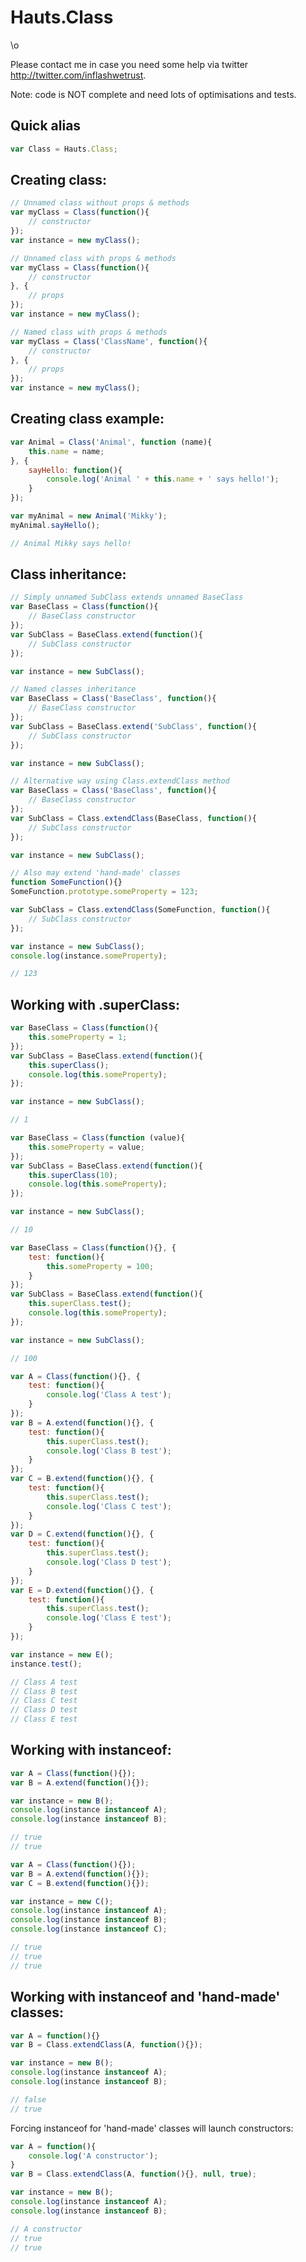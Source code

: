 # Hauts.Class
\o

Please contact me in case you need some help via twitter http://twitter.com/inflashwetrust.

Note: code is NOT complete and need lots of optimisations and tests.

## Quick alias
```javascript
var Class = Hauts.Class;
```

## Creating class:
```javascript
// Unnamed class without props & methods
var myClass = Class(function(){
	// constructor
});
var instance = new myClass();
```
```javascript
// Unnamed class with props & methods
var myClass = Class(function(){
	// constructor
}, {
	// props
});
var instance = new myClass();
```
```javascript
// Named class with props & methods
var myClass = Class('ClassName', function(){
	// constructor
}, {
	// props
});
var instance = new myClass();
```

## Creating class example:
```javascript
var Animal = Class('Animal', function (name){
	this.name = name;
}, {
	sayHello: function(){
		console.log('Animal ' + this.name + ' says hello!');
	}
});

var myAnimal = new Animal('Mikky');
myAnimal.sayHello();

// Animal Mikky says hello!
```

## Class inheritance:
```javascript
// Simply unnamed SubClass extends unnamed BaseClass
var BaseClass = Class(function(){
	// BaseClass constructor
});
var SubClass = BaseClass.extend(function(){
	// SubClass constructor
});

var instance = new SubClass();
```
```javascript
// Named classes inheritance
var BaseClass = Class('BaseClass', function(){
	// BaseClass constructor
});
var SubClass = BaseClass.extend('SubClass', function(){
	// SubClass constructor
});

var instance = new SubClass();
```
```javascript
// Alternative way using Class.extendClass method
var BaseClass = Class('BaseClass', function(){
	// BaseClass constructor
});
var SubClass = Class.extendClass(BaseClass, function(){
	// SubClass constructor
});

var instance = new SubClass();
```
```javascript
// Also may extend 'hand-made' classes
function SomeFunction(){}
SomeFunction.prototype.someProperty = 123;

var SubClass = Class.extendClass(SomeFunction, function(){
	// SubClass constructor
});

var instance = new SubClass();
console.log(instance.someProperty);

// 123
```

## Working with .superClass:
```javascript
var BaseClass = Class(function(){
	this.someProperty = 1;
});
var SubClass = BaseClass.extend(function(){
	this.superClass();
	console.log(this.someProperty);
});

var instance = new SubClass();

// 1
```
```javascript
var BaseClass = Class(function (value){
	this.someProperty = value;
});
var SubClass = BaseClass.extend(function(){
	this.superClass(10);
	console.log(this.someProperty);
});

var instance = new SubClass();

// 10
```
```javascript
var BaseClass = Class(function(){}, {
	test: function(){
		this.someProperty = 100;
	}
});
var SubClass = BaseClass.extend(function(){
	this.superClass.test();
	console.log(this.someProperty);
});

var instance = new SubClass();

// 100
```
```javascript
var A = Class(function(){}, {
	test: function(){
		console.log('Class A test');
	}
});
var B = A.extend(function(){}, {
	test: function(){
		this.superClass.test();
		console.log('Class B test');
	}
});
var C = B.extend(function(){}, {
	test: function(){
		this.superClass.test();
		console.log('Class C test');
	}
});
var D = C.extend(function(){}, {
	test: function(){
		this.superClass.test();
		console.log('Class D test');
	}
});
var E = D.extend(function(){}, {
	test: function(){
		this.superClass.test();
		console.log('Class E test');
	}
});

var instance = new E();
instance.test();

// Class A test
// Class B test
// Class C test
// Class D test
// Class E test
```

## Working with instanceof:
```javascript
var A = Class(function(){});
var B = A.extend(function(){});

var instance = new B();
console.log(instance instanceof A);
console.log(instance instanceof B);

// true
// true
```
```javascript
var A = Class(function(){});
var B = A.extend(function(){});
var C = B.extend(function(){});

var instance = new C();
console.log(instance instanceof A);
console.log(instance instanceof B);
console.log(instance instanceof C);

// true
// true
// true
```
## Working with instanceof and 'hand-made' classes:
```javascript
var A = function(){}
var B = Class.extendClass(A, function(){});

var instance = new B();
console.log(instance instanceof A);
console.log(instance instanceof B);

// false
// true
```
Forcing instanceof for 'hand-made' classes will launch constructors:
```javascript
var A = function(){
	console.log('A constructor');
}
var B = Class.extendClass(A, function(){}, null, true);

var instance = new B();
console.log(instance instanceof A);
console.log(instance instanceof B);

// A constructor
// true
// true
```